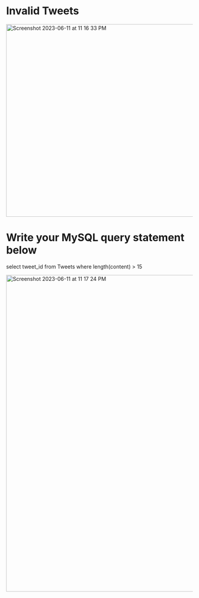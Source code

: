# Invalid Tweets

<img width="520" alt="Screenshot 2023-06-11 at 11 16 33 PM" src="https://github.com/Abhi-Codehub/SQL/assets/111800760/e16d066d-ddf4-4f3d-8e5c-46cd7c4a293f">

# Write your MySQL query statement below
select tweet_id 
from Tweets 
where length(content) > 15

<img width="855" alt="Screenshot 2023-06-11 at 11 17 24 PM" src="https://github.com/Abhi-Codehub/SQL/assets/111800760/f1922f20-0c0d-4b10-ae2e-59733af9a243">

